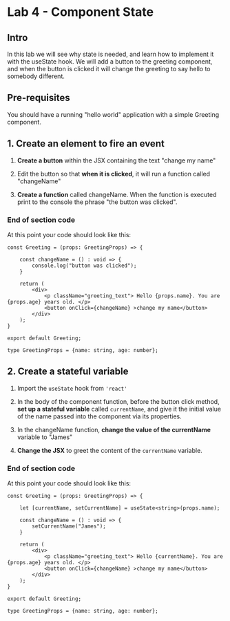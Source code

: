 # Lab 4 - Component State

## Intro

In this lab we will see why state is needed, and learn how to implement it with the useState hook. We will add a button to the greeting component, and when the button is clicked it will change the greeting to say hello to somebody different.

## Pre-requisites

You should have a running "hello world" application with a simple Greeting component.

## 1. Create an element to fire an event

1. **Create a button** within the JSX containing the text "change my name"

2. Edit the button so that **when it is clicked**, it will run a function called "changeName"

3. **Create a function** called changeName. When the function is executed print to the console the phrase "the button was clicked".

### End of section code
At this point your code should look like this:

```
const Greeting = (props: GreetingProps) => {
 
    const changeName = () : void => {
        console.log("button was clicked");
    }

    return (
        <div>
            <p className="greeting_text"> Hello {props.name}. You are {props.age} years old. </p>
            <button onClick={changeName} >change my name</button>
        </div>
    );
}

export default Greeting;

type GreetingProps = {name: string, age: number};
```

## 2. Create a stateful variable

1. Import the `useState` hook from `'react'`

2. In the body of the component function, before the button click method, **set up a stateful variable** called `currentName`, and give it the initial value of the name passed into the component via its properties.

3. In the changeName function, **change the value of the currentName** variable to "James"

4. **Change the JSX** to greet the content of the `currentName` variable.

### End of section code
At this point your code should look like this:

```
const Greeting = (props: GreetingProps) => {

    let [currentName, setCurrentName] = useState<string>(props.name);
 
    const changeName = () : void => {
        setCurrentName("James");
    }

    return (
        <div>
            <p className="greeting_text"> Hello {currentName}. You are {props.age} years old. </p>
            <button onClick={changeName} >change my name</button>
        </div>
    );
}

export default Greeting;

type GreetingProps = {name: string, age: number};
```
